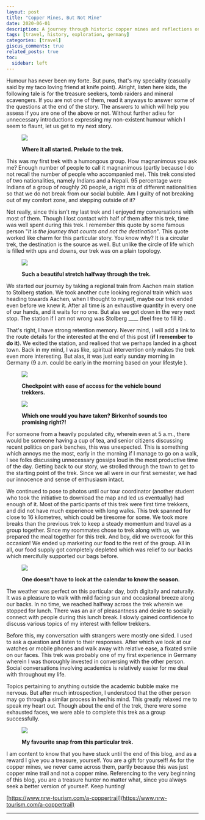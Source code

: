 ```yaml
---
layout: post
title: "Copper Mines, But Not Mine"
date: 2020-06-01
description: A journey through historic copper mines and reflections on exploration
tags: [travel, history, exploration, germany]
categories: [travel]
giscus_comments: true
related_posts: true
toc:
  sidebar: left
---
```


Humour has never been my forte. But puns, that's my speciality (casually said by my taco loving friend at knife point). Alright, listen here kids, the following tale is for the treasure seekers, tomb raiders and mineral scavengers. If you are not one of them, read it anyways to answer some of the questions at the end of the story. The answers to which will help you assess if you are one of the above or not. Without further adieu for unnecessary introductions expressing my non-existent humour which I seem to flaunt, let us get to my next story.

<figure>

![](/assets/img/posts/1.jpg)

<figcaption>

****Where it all started.** Prelude to the trek.**

</figcaption>

</figure>

This was my first trek with a humongous group. How magnanimous you ask me? Enough number of people to call it magnanimous (partly because I do not recall the number of people who accompanied me). This trek consisted of two nationalities, namely Indians and a Nepali. 95 percentage were Indians of a group of roughly 20 people, a right mix of different nationalities so that we do not break from our social bubble. Am I guilty of not breaking out of my comfort zone, and stepping outside of it?

Not really, since this isn't my last trek and I enjoyed my conversations with most of them. Though I lost contact with half of them after this trek, time was well spent during this trek. I remember this quote by some famous person "_It is the journey that counts and not the destination_". This quote worked like charm for this particular story. You know why? It is a circular trek, the destination is the source as well. But unlike the circle of life which is filled with ups and downs, our trek was on a plain topology.

<figure>

![](/assets/img/posts/3.jpg)

<figcaption>

**Such a beautiful stretch halfway through the trek.**

</figcaption>

</figure>

We started our journey by taking a regional train from Aachen main station to Stolberg station. We took another cute looking regional train which was heading towards Aachen, when I thought to myself, maybe our trek ended even before we knew it. After all time is an exhaustive quantity in every one of our hands, and it waits for no one. But alas we got down in the very next stop. The station if I am not wrong was Stolberg \_\_\_\_ (feel free to fill it) .

That's right, I have strong retention memory. Never mind, I will add a link to the route details for the interested at the end of this post (**if I remember to do it**). We exited the station, and realised that we perhaps landed in a ghost town. Back in my mind, I was like, spiritual intervention only makes the trek even more interesting. But alas, it was just early sunday morning in Germany (9 a.m. could be early in the morning based on your lifestyle ).

<figure>

![](/assets/img/posts/5.jpg)

<figcaption>

**Checkpoint with ease of access for the vehicle bound trekkers.**

</figcaption>

</figure>

<figure>

![](/assets/img/posts/4.jpg)

<figcaption>

**Which one would you have taken? Birkenhof sounds too promising right?!**

</figcaption>

</figure>

For someone from a heavily populated city, wherein even at 5 a.m., there would be someone having a cup of tea, and senior citizens discussing recent politics on park benches, this was unexpected. This is something which annoys me the most, early in the morning if I manage to go on a walk, I see folks discussing unnecessary gossips loud in the most productive time of the day. Getting back to our story, we strolled through the town to get to the starting point of the trek. Since we all were in our first semester, we had our innocence and sense of enthusiasm intact.

We continued to pose to photos until our tour coordinator (another student who took the initiative to download the map and led us eventually) had enough of it. Most of the participants of this trek were first time trekkers, and did not have much experience with long walks. This trek spanned for close to 16 kilometres, which could be tiresome for some. We took more breaks than the previous trek to keep a steady momentum and travel as a group together. Since my roommates chose to trek along with us, we prepared the meal together for this trek. And boy, did we overcook for this occasion! We ended up marketing our food to the rest of the group. All in all, our food supply got completely depleted which was relief to our backs which mercifully supported our bags before.

<figure>

![](/assets/img/posts/2.jpg)

<figcaption>

**One doesn't have to look at the calendar to know the season.**

</figcaption>

</figure>

The weather was perfect on this particular day, both digitally and naturally. It was a pleasure to walk with mild facing sun and occasional breeze along our backs. In no time, we reached halfway across the trek wherein we stopped for lunch. There was an air of pleasantness and desire to socially connect with people during this lunch break. I slowly gained confidence to discuss various topics of my interest with fellow trekkers.

Before this, my conversation with strangers were mostly one sided. I used to ask a question and listen to their responses. After which we look at our watches or mobile phones and walk away with relative ease, a fixated smile on our faces. This trek was probably one of my first experience in Germany wherein I was thoroughly invested in conversing with the other person. Social conversations involving academics is relatively easier for me deal with throughout my life.

Topics pertaining to anything outside the academic bubble make me nervous. But after much introspection, I understood that the other person may go through a similar process in her/his mind. This greatly relaxed me to speak my heart out. Though about the end of the trek, there were some exhausted faces, we were able to complete this trek as a group successfully.

<figure>

![](/assets/img/posts/6.jpg)

<figcaption>

**My favourite snap from this particular trek.**

</figcaption>

</figure>

I am content to know that you have stuck until the end of this blog, and as a reward I give you a treasure, yourself. You are a gift for yourself! As for the copper mines, we never came across them, partly because this was just copper mine trail and not a copper mine. Referencing to the very beginning of this blog, you are a treasure hunter no matter what, since you always seek a better version of yourself. Keep hunting!

[https://www.nrw-tourism.com/a-coppertrail](https://www.nrw-tourism.com/a-coppertrail)

* * *
